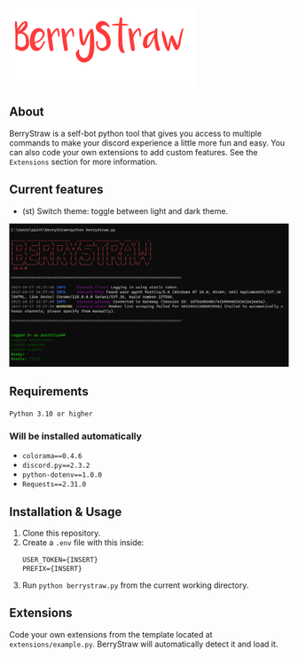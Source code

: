![BerryStraw](logo2.png)

## About
BerryStraw is a self-bot python tool that gives you access to multiple commands to make your discord experience a little more fun and easy. 
You can also code your own extensions to add custom features. See the `Extensions` section for more information.

## Current features
- (st) Switch theme: toggle between light and dark theme.

![BerryStraw](cli_screenshot.png)

## Requirements
`Python 3.10 or higher`

### Will be installed automatically
- `colorama==0.4.6`
- `discord.py==2.3.2`
- `python-dotenv==1.0.0`
- `Requests==2.31.0`

## Installation & Usage
1. Clone this repository.
2. Create a `.env` file with this inside:
    ```
    USER_TOKEN={INSERT}
    PREFIX={INSERT}
    ```
3. Run `python berrystraw.py` from the current working directory.

## Extensions
Code your own extensions from the template located at `extensions/example.py`. BerryStraw will automatically detect it and load it.